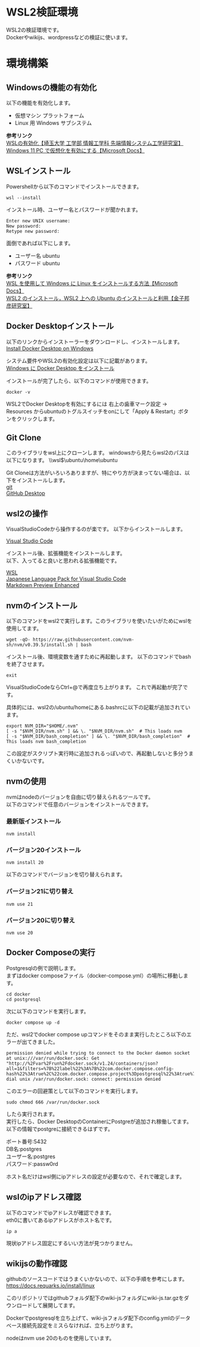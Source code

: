 # WSL2検証環境

WSL2の検証環境です。   
Dockerやwikijs、wordpressなどの検証に使います。

# 環境構築
## Windowsの機能の有効化

以下の機能を有効化します。

- 仮想マシン プラットフォーム
- Linux 用 Windows サブシステム

**参考リンク**   
[WSLの有効化【埼玉大学 工学部 情報工学科 先端情報システム工学研究室】](https://www.aise.ics.saitama-u.ac.jp/~gotoh/HowToEnableWSL.html)   
[Windows 11 PC で仮想化を有効にする【Microsoft Docs】](https://support.microsoft.com/ja-jp/windows/windows-11-pc-%E3%81%A7%E4%BB%AE%E6%83%B3%E5%8C%96%E3%82%92%E6%9C%89%E5%8A%B9%E3%81%AB%E3%81%99%E3%82%8B-c5578302-6e43-4b4b-a449-8ced115f58e1)


## WSLインストール

Powershellから以下のコマンドでインストールできます。

```
wsl --install
```

インストール時、ユーザー名とパスワードが聞かれます。

```
Enter new UNIX username:
New password:
Retype new password:
```

面倒であれば以下にします。

- ユーザー名 ubuntu
- パスワード ubuntu

**参考リンク**   
[WSL を使用して Windows に Linux をインストールする方法【Microsoft Docs】](https://learn.microsoft.com/ja-jp/windows/wsl/install)   
[WSL2 のインストール，WSL2 上への Ubuntu のインストールと利用【金子邦彦研究室】](https://www.kkaneko.jp/tools/wsl/wsl2.html)

## Docker Desktopインストール

以下のリンクからインストーラーをダウンロードし、インストールします。   
[Install Docker Desktop on Windows](https://docs.docker.com/desktop/install/windows-install/)

システム要件やWSL2の有効化設定は以下に記載があります。   
[Windows に Docker Desktop をインストール](https://docs.docker.jp/docker-for-windows/install-windows-home.html)

インストールが完了したら、以下のコマンドが使用できます。

```
docker -v
```

WSL2でDocker Desktopを有効にするには
右上の歯車マーク設定 -> Resources
からubuntuのトグルスイッチをonにして「Apply & Restart」ボタンをクリックします。

## Git Clone

このライブラリをwsl上にクローンします。
windowsから見たらwsl2のパスは以下になります。
\\\wsl$\ubuntu\home\ubuntu

Git Cloneは方法がいろいろありますが、特にやり方が決まってない場合は、以下をインストールします。   
[git](https://git-scm.com/)   
[GitHub Desktop](https://desktop.github.com/)

## wsl2の操作

VisualStudioCodeから操作するのが楽です。
以下からインストールします。

[Visual Studio Code](https://azure.microsoft.com/ja-jp/products/visual-studio-code)

インストール後、拡張機能をインストールします。   
以下、入ってると良いと思われる拡張機能です。

[WSL](https://marketplace.visualstudio.com/items?itemName=ms-vscode-remote.remote-wsl)   
[Japanese Language Pack for Visual Studio Code](https://marketplace.visualstudio.com/items?itemName=MS-CEINTL.vscode-language-pack-ja)   
[Markdown Preview Enhanced](https://marketplace.visualstudio.com/items?itemName=shd101wyy.markdown-preview-enhanced)

## nvmのインストール

以下のコマンドをwsl2で実行します。このライブラリを使いたいがためにwslを使用してます。

```
wget -qO- https://raw.githubusercontent.com/nvm-sh/nvm/v0.39.5/install.sh | bash
```

インストール後、環境変数を通すために再起動します。
以下のコマンドでbashを終了させます。
```
exit
```

VisualStudioCodeならCtrl+@で再度立ち上がります。
これで再起動が完了です。

具体的には、wsl2の/ubuntu/homeにある.bashrcに以下の記載が追加されています。

```
export NVM_DIR="$HOME/.nvm"
[ -s "$NVM_DIR/nvm.sh" ] && \. "$NVM_DIR/nvm.sh"  # This loads nvm
[ -s "$NVM_DIR/bash_completion" ] && \. "$NVM_DIR/bash_completion"  # This loads nvm bash_completion
```

この設定がスクリプト実行時に追加されるっぽいので、再起動しないと多分うまくいかないです。

## nvmの使用
nvmはnodeのバージョンを自由に切り替えられるツールです。   
以下のコマンドで任意のバージョンをインストールできます。

### 最新版インストール
```
nvm install
```

### バージョン20インストール
```
nvm install 20
```

以下のコマンドでバージョンを切り替えられます。

### バージョン21に切り替え

```
nvm use 21
```

### バージョン20に切り替え

```
nvm use 20
```

## Docker Composeの実行
Postgresqlの例で説明します。   
まずはdocker composeファイル（docker-compose.yml）の場所に移動します。   
```
cd docker
cd postgresql
```

次に以下のコマンドを実行します。
```
docker compose up -d
```

ただ、wsl2でdocker compose upコマンドをそのまま実行したところ以下のエラーが出てきました。   

```
permission denied while trying to connect to the Docker daemon socket at unix:///var/run/docker.sock: Get "http://%2Fvar%2Frun%2Fdocker.sock/v1.24/containers/json?all=1&filters=%7B%22label%22%3A%7B%22com.docker.compose.config-hash%22%3Atrue%2C%22com.docker.compose.project%3Dpostgresql%22%3Atrue%7D%7D": dial unix /var/run/docker.sock: connect: permission denied
```

このエラーの回避策として以下のコマンドを実行します。

```
sudo chmod 666 /var/run/docker.sock
```

したら実行されます。   
実行したら、Docker DesktopのContainerにPostgreが追加され稼働してます。 
以下の情報でpostgreに接続できるはずです。   

ポート番号:5432   
DB名:postgres   
ユーザー名:postgres   
パスワード:passw0rd   

ホスト名だけはwsl側にipアドレスの設定が必要なので、それで確定します。

## wslのipアドレス確認

以下のコマンドでipアドレスが確認できます。   
eth0に書いてあるipアドレスがホスト名です。

```
ip a
```

現状ipアドレス固定にするいい方法が見つかりません。

## wikijsの動作確認

githubのソースコードではうまくいかないので、以下の手順を参考にします。   
https://docs.requarks.io/install/linux

このリポジトリではgithubフォルダ配下のwiki-jsフォルダにwiki-js.tar.gzをダウンロードして展開してます。   

Dockerでpostgresqlを立ち上げて、wiki-jsフォルダ配下のconfig.ymlのデータベース接続先設定をミスらなければ、立ち上がります。   

nodeはnvm use 20のものを使用しています。 